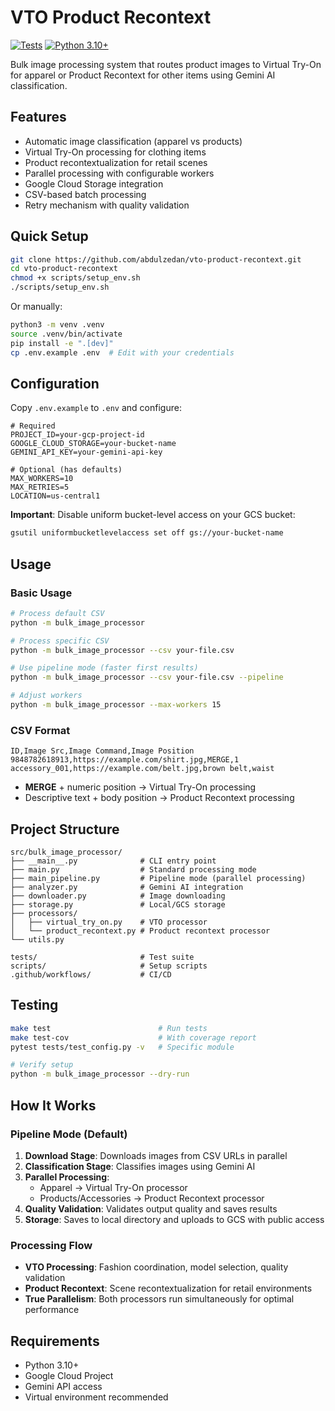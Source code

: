 # VTO Product Recontext

[![Tests](https://github.com/abdulzedan/vto-product-recontext/actions/workflows/test.yml/badge.svg)](https://github.com/abdulzedan/vto-product-recontext/actions/workflows/test.yml)
[![Python 3.10+](https://img.shields.io/badge/python-3.10+-blue.svg)](https://www.python.org/downloads/)

Bulk image processing system that routes product images to Virtual Try-On for apparel or Product Recontext for other items using Gemini AI classification.

## Features

- Automatic image classification (apparel vs products)
- Virtual Try-On processing for clothing items
- Product recontextualization for retail scenes
- Parallel processing with configurable workers
- Google Cloud Storage integration
- CSV-based batch processing
- Retry mechanism with quality validation

## Quick Setup

```bash
git clone https://github.com/abdulzedan/vto-product-recontext.git
cd vto-product-recontext
chmod +x scripts/setup_env.sh
./scripts/setup_env.sh
```

Or manually:
```bash
python3 -m venv .venv
source .venv/bin/activate
pip install -e ".[dev]"
cp .env.example .env  # Edit with your credentials
```

## Configuration

Copy `.env.example` to `.env` and configure:

```env
# Required
PROJECT_ID=your-gcp-project-id
GOOGLE_CLOUD_STORAGE=your-bucket-name
GEMINI_API_KEY=your-gemini-api-key

# Optional (has defaults)
MAX_WORKERS=10
MAX_RETRIES=5
LOCATION=us-central1
```

**Important**: Disable uniform bucket-level access on your GCS bucket:
```bash
gsutil uniformbucketlevelaccess set off gs://your-bucket-name
```

## Usage

### Basic Usage
```bash
# Process default CSV
python -m bulk_image_processor

# Process specific CSV
python -m bulk_image_processor --csv your-file.csv

# Use pipeline mode (faster first results)
python -m bulk_image_processor --csv your-file.csv --pipeline

# Adjust workers
python -m bulk_image_processor --max-workers 15
```

### CSV Format
```csv
ID,Image Src,Image Command,Image Position
9848782618913,https://example.com/shirt.jpg,MERGE,1
accessory_001,https://example.com/belt.jpg,brown belt,waist
```

- **MERGE** + numeric position → Virtual Try-On processing
- Descriptive text + body position → Product Recontext processing

## Project Structure

```
src/bulk_image_processor/
├── __main__.py              # CLI entry point
├── main.py                  # Standard processing mode
├── main_pipeline.py         # Pipeline mode (parallel processing)
├── analyzer.py              # Gemini AI integration
├── downloader.py            # Image downloading
├── storage.py               # Local/GCS storage
├── processors/
│   ├── virtual_try_on.py    # VTO processor
│   └── product_recontext.py # Product recontext processor
└── utils.py

tests/                       # Test suite
scripts/                     # Setup scripts
.github/workflows/           # CI/CD
```

## Testing

```bash
make test                        # Run tests
make test-cov                    # With coverage report
pytest tests/test_config.py -v   # Specific module

# Verify setup
python -m bulk_image_processor --dry-run
```

## How It Works

### Pipeline Mode (Default)
1. **Download Stage**: Downloads images from CSV URLs in parallel
2. **Classification Stage**: Classifies images using Gemini AI
3. **Parallel Processing**: 
   - Apparel → Virtual Try-On processor
   - Products/Accessories → Product Recontext processor
4. **Quality Validation**: Validates output quality and saves results
5. **Storage**: Saves to local directory and uploads to GCS with public access

### Processing Flow
- **VTO Processing**: Fashion coordination, model selection, quality validation
- **Product Recontext**: Scene recontextualization for retail environments
- **True Parallelism**: Both processors run simultaneously for optimal performance

## Requirements

- Python 3.10+
- Google Cloud Project
- Gemini API access
- Virtual environment recommended

